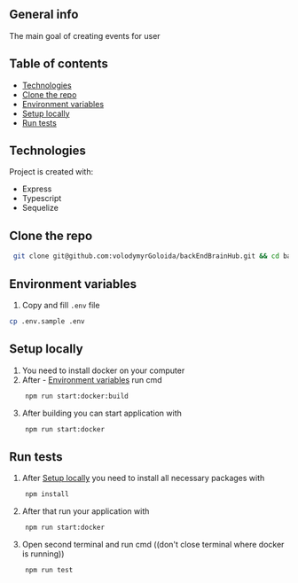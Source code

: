 ## General info

The main goal of creating events for user

## Table of contents

- [Technologies](#technologies)
- [Clone the repo](#clone-the-repo)
- [Environment variables](#environment-variables)
- [Setup locally](#setup-locally)
- [Run tests](#run-tests)

## Technologies

Project is created with:

- Express
- Typescript
- Sequelize

## Clone the repo

```sh
 git clone git@github.com:volodymyrGoloida/backEndBrainHub.git && cd backEndBrainHub
```

## Environment variables

1. Copy and fill `.env` file

```sh
cp .env.sample .env
```



## Setup locally

1. You need to install docker on your computer
2. After - [Environment variables](#environment-variables) run cmd

```sh
    npm run start:docker:build
```

3. After building you can start application with

```sh
    npm run start:docker
```

## Run tests

1. After [Setup locally](#setup-locally) you need to install all necessary packages with

```sh
    npm install
```

2. After that run your application with

```sh
    npm run start:docker
```

3. Open second terminal and run cmd ((don't close terminal where docker is running))

```sh
    npm run test
```
